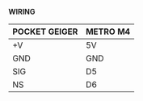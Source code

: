 **WIRING**



| **POCKET GEIGER**  | **METRO M4** |
| ------------- | ------------- |
| +V  | 5V  |
| GND | GND  |
| SIG | D5  |
| NS | D6  |
